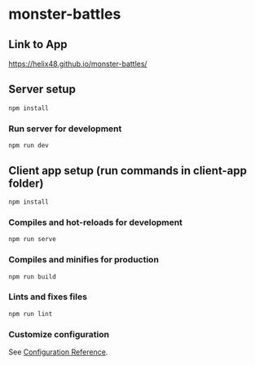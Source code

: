 # monster-battles

## Link to App

https://helix48.github.io/monster-battles/

## Server setup
```
npm install
```
### Run server for development
```
npm run dev
```

## Client app setup (run commands in client-app folder)
```
npm install
```

### Compiles and hot-reloads for development
```
npm run serve
```

### Compiles and minifies for production
```
npm run build
```

### Lints and fixes files
```
npm run lint
```

### Customize configuration
See [Configuration Reference](https://cli.vuejs.org/config/).
